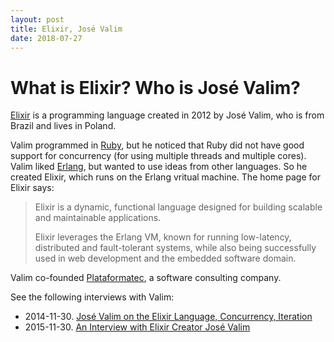 ```yaml
---
layout: post
title: Elixir, José Valim
date: 2018-07-27
---
```


# What is Elixir? Who is José Valim?

[Elixir](https://elixir-lang.org/) is a programming language created in 2012 by José Valim, who is from Brazil and lives in Poland.

Valim programmed in [Ruby](https://www.ruby-lang.org/en/), but he noticed that Ruby did not have good support for concurrency (for using multiple threads and multiple cores). Valim liked [Erlang](https://www.erlang.org/), but wanted to use ideas from other languages. So he created Elixir, which runs on the Erlang vritual machine. The home page for Elixir says:

> Elixir is a dynamic, functional language designed for building scalable and maintainable applications.
>
> Elixir leverages the Erlang VM, known for running low-latency, distributed and fault-tolerant systems, while also being successfully used in web development and the embedded software domain.

Valim co-founded [Plataformatec](http://plataformatec.com.br/), a software consulting company.

See the following interviews with Valim:

* 2014-11-30. [José Valim on the Elixir Language, Concurrency, Iteration](https://www.infoq.com/interviews/valim-elixir)
* 2015-11-30. [An Interview with Elixir Creator José Valim](https://www.sitepoint.com/an-interview-with-elixir-creator-jose-valim/)

